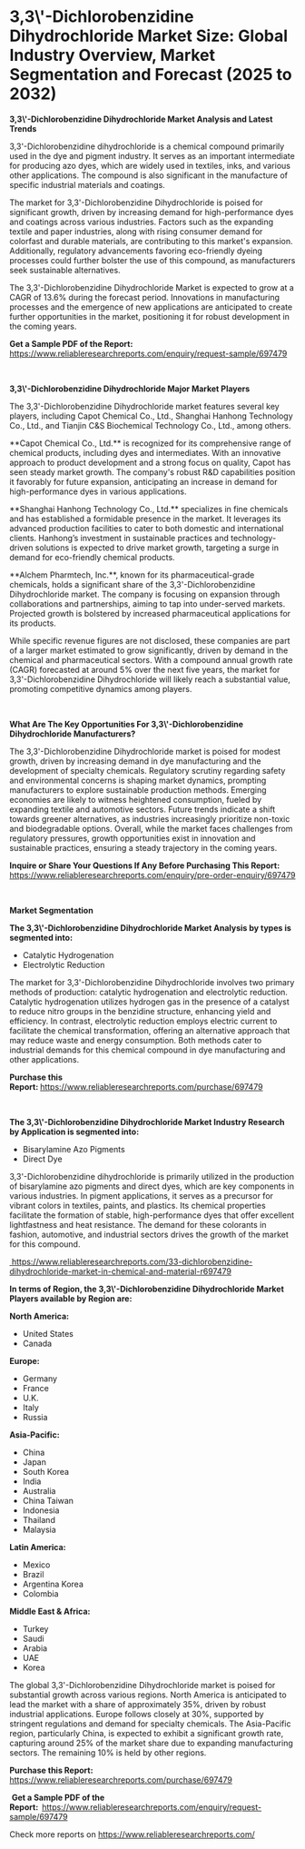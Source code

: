 <p><h1>3,3\'-Dichlorobenzidine Dihydrochloride Market Size: Global Industry Overview, Market Segmentation and Forecast (2025 to 2032)</h1></p><p><strong>3,3\'-Dichlorobenzidine Dihydrochloride Market Analysis and Latest Trends</strong></p>
<p><p>3,3'-Dichlorobenzidine dihydrochloride is a chemical compound primarily used in the dye and pigment industry. It serves as an important intermediate for producing azo dyes, which are widely used in textiles, inks, and various other applications. The compound is also significant in the manufacture of specific industrial materials and coatings.</p><p>The market for 3,3'-Dichlorobenzidine Dihydrochloride is poised for significant growth, driven by increasing demand for high-performance dyes and coatings across various industries. Factors such as the expanding textile and paper industries, along with rising consumer demand for colorfast and durable materials, are contributing to this market's expansion. Additionally, regulatory advancements favoring eco-friendly dyeing processes could further bolster the use of this compound, as manufacturers seek sustainable alternatives.</p><p>The 3,3'-Dichlorobenzidine Dihydrochloride Market is expected to grow at a CAGR of 13.6% during the forecast period. Innovations in manufacturing processes and the emergence of new applications are anticipated to create further opportunities in the market, positioning it for robust development in the coming years.</p></p>
<p><strong>Get a Sample PDF of the Report:&nbsp;</strong> <a href="https://www.reliableresearchreports.com/enquiry/request-sample/697479?utm_campaign=3057&utm_medium=2&utm_source=Github&utm_content=ia&utm_term=23032025&utm_id=33-dichlorobenzidine-dihydrochloride">https://www.reliableresearchreports.com/enquiry/request-sample/697479</a></p>
<p>&nbsp;</p>
<p><strong>3,3\'-Dichlorobenzidine Dihydrochloride Major Market Players</strong></p>
<p><p>The 3,3'-Dichlorobenzidine Dihydrochloride market features several key players, including Capot Chemical Co., Ltd., Shanghai Hanhong Technology Co., Ltd., and Tianjin C&S Biochemical Technology Co., Ltd., among others. </p><p>**Capot Chemical Co., Ltd.** is recognized for its comprehensive range of chemical products, including dyes and intermediates. With an innovative approach to product development and a strong focus on quality, Capot has seen steady market growth. The company's robust R&D capabilities position it favorably for future expansion, anticipating an increase in demand for high-performance dyes in various applications.</p><p>**Shanghai Hanhong Technology Co., Ltd.** specializes in fine chemicals and has established a formidable presence in the market. It leverages its advanced production facilities to cater to both domestic and international clients. Hanhong’s investment in sustainable practices and technology-driven solutions is expected to drive market growth, targeting a surge in demand for eco-friendly chemical products.</p><p>**Alchem Pharmtech, Inc.**, known for its pharmaceutical-grade chemicals, holds a significant share of the 3,3'-Dichlorobenzidine Dihydrochloride market. The company is focusing on expansion through collaborations and partnerships, aiming to tap into under-served markets. Projected growth is bolstered by increased pharmaceutical applications for its products.</p><p>While specific revenue figures are not disclosed, these companies are part of a larger market estimated to grow significantly, driven by demand in the chemical and pharmaceutical sectors. With a compound annual growth rate (CAGR) forecasted at around 5% over the next five years, the market for 3,3'-Dichlorobenzidine Dihydrochloride will likely reach a substantial value, promoting competitive dynamics among players.</p></p>
<p>&nbsp;</p>
<p><strong>What Are The Key Opportunities For 3,3\'-Dichlorobenzidine Dihydrochloride Manufacturers?</strong></p>
<p><p>The 3,3'-Dichlorobenzidine Dihydrochloride market is poised for modest growth, driven by increasing demand in dye manufacturing and the development of specialty chemicals. Regulatory scrutiny regarding safety and environmental concerns is shaping market dynamics, prompting manufacturers to explore sustainable production methods. Emerging economies are likely to witness heightened consumption, fueled by expanding textile and automotive sectors. Future trends indicate a shift towards greener alternatives, as industries increasingly prioritize non-toxic and biodegradable options. Overall, while the market faces challenges from regulatory pressures, growth opportunities exist in innovation and sustainable practices, ensuring a steady trajectory in the coming years.</p></p>
<p><strong>Inquire or Share Your Questions If Any Before Purchasing This Report:</strong> <a href="https://www.reliableresearchreports.com/enquiry/pre-order-enquiry/697479?utm_campaign=3057&utm_medium=2&utm_source=Github&utm_content=ia&utm_term=23032025&utm_id=33-dichlorobenzidine-dihydrochloride">https://www.reliableresearchreports.com/enquiry/pre-order-enquiry/697479</a></p>
<p>&nbsp;</p>
<p><strong>Market Segmentation</strong></p>
<p><strong>The 3,3\'-Dichlorobenzidine Dihydrochloride Market Analysis by types is segmented into:</strong></p>
<p><ul><li>Catalytic Hydrogenation</li><li>Electrolytic Reduction</li></ul></p>
<p><p>The market for 3,3'-Dichlorobenzidine Dihydrochloride involves two primary methods of production: catalytic hydrogenation and electrolytic reduction. Catalytic hydrogenation utilizes hydrogen gas in the presence of a catalyst to reduce nitro groups in the benzidine structure, enhancing yield and efficiency. In contrast, electrolytic reduction employs electric current to facilitate the chemical transformation, offering an alternative approach that may reduce waste and energy consumption. Both methods cater to industrial demands for this chemical compound in dye manufacturing and other applications.</p></p>
<p><strong>Purchase this Report:&nbsp;</strong><a href="https://www.reliableresearchreports.com/purchase/697479?utm_campaign=3057&utm_medium=2&utm_source=Github&utm_content=ia&utm_term=23032025&utm_id=33-dichlorobenzidine-dihydrochloride">https://www.reliableresearchreports.com/purchase/697479</a></p>
<p>&nbsp;</p>
<p><strong>The 3,3\'-Dichlorobenzidine Dihydrochloride Market Industry Research by Application is segmented into:</strong></p>
<p><ul><li>Bisarylamine Azo Pigments</li><li>Direct Dye</li></ul></p>
<p><p>3,3'-Dichlorobenzidine dihydrochloride is primarily utilized in the production of bisarylamine azo pigments and direct dyes, which are key components in various industries. In pigment applications, it serves as a precursor for vibrant colors in textiles, paints, and plastics. Its chemical properties facilitate the formation of stable, high-performance dyes that offer excellent lightfastness and heat resistance. The demand for these colorants in fashion, automotive, and industrial sectors drives the growth of the market for this compound.</p></p>
<p><a href="https://www.reliableresearchreports.com/33-dichlorobenzidine-dihydrochloride-market-in-chemical-and-material-r697479?utm_campaign=3057&utm_medium=2&utm_source=Github&utm_content=ia&utm_term=23032025&utm_id=33-dichlorobenzidine-dihydrochloride">&nbsp;https://www.reliableresearchreports.com/33-dichlorobenzidine-dihydrochloride-market-in-chemical-and-material-r697479</a></p>
<p><strong>In terms of Region, the 3,3\'-Dichlorobenzidine Dihydrochloride Market Players available by Region are:</strong></p>
<p>
    <p> <strong> North America: </strong>
        <ul>
            <li>United States</li>
            <li>Canada</li>
        </ul>
        </p> 
    <p> <strong> Europe: </strong>
        <ul>
            <li>Germany</li>
            <li>France</li>
            <li>U.K.</li>
            <li>Italy</li>
            <li>Russia</li>
        </ul>
        </p> 
    <p> <strong> Asia-Pacific: </strong>
        <ul>
            <li>China</li>
            <li>Japan</li>
            <li>South Korea</li>
            <li>India</li>
            <li>Australia</li>
            <li>China Taiwan</li>
            <li>Indonesia</li>
            <li>Thailand</li>
            <li>Malaysia</li>
        </ul>
        </p> 
    <p> <strong> Latin America: </strong>
        <ul>
            <li>Mexico</li>
            <li>Brazil</li>
            <li>Argentina Korea</li>
            <li>Colombia</li>
        </ul>
        </p> 
    <p> <strong> Middle East & Africa: </strong>
        <ul>
            <li>Turkey</li>
            <li>Saudi</li>
            <li>Arabia</li>
            <li>UAE</li>
            <li>Korea</li>
        </ul>
    </p>
    </p>
<p><p>The global 3,3'-Dichlorobenzidine Dihydrochloride market is poised for substantial growth across various regions. North America is anticipated to lead the market with a share of approximately 35%, driven by robust industrial applications. Europe follows closely at 30%, supported by stringent regulations and demand for specialty chemicals. The Asia-Pacific region, particularly China, is expected to exhibit a significant growth rate, capturing around 25% of the market share due to expanding manufacturing sectors. The remaining 10% is held by other regions.</p></p>
<p><strong>Purchase this Report: </strong><a href="https://www.reliableresearchreports.com/purchase/697479?utm_campaign=3057&utm_medium=2&utm_source=Github&utm_content=ia&utm_term=23032025&utm_id=33-dichlorobenzidine-dihydrochloride">https://www.reliableresearchreports.com/purchase/697479</a></p>
<p>&nbsp;<strong>Get a Sample PDF of the Report:&nbsp;&nbsp;</strong><a href="https://www.reliableresearchreports.com/enquiry/request-sample/697479?utm_campaign=3057&utm_medium=2&utm_source=Github&utm_content=ia&utm_term=23032025&utm_id=33-dichlorobenzidine-dihydrochloride">https://www.reliableresearchreports.com/enquiry/request-sample/697479</a></p>
<p><strong></strong></p>
<p>Check more reports on <a href="https://www.reliableresearchreports.com/?utm_campaign=3057&utm_medium=2&utm_source=Github&utm_content=ia&utm_term=23032025&utm_id=33-dichlorobenzidine-dihydrochloride">https://www.reliableresearchreports.com/</a></p>